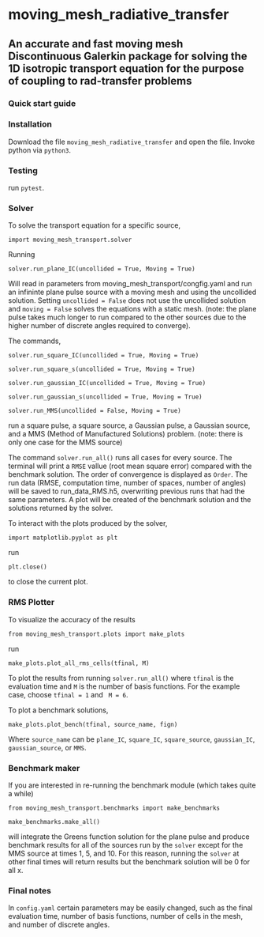 # moving_mesh_radiative_transfer
## An accurate and fast moving mesh Discontinuous Galerkin package for solving the 1D isotropic transport equation for the purpose of coupling to rad-transfer problems
### Quick start guide
### Installation 
Download the file ``moving_mesh_radiative_transfer`` and open the file. Invoke python via ``python3``.

### Testing
run ``pytest``.

### Solver

To solve the transport equation for a specific source, 

``
import moving_mesh_transport.solver
``

Running 

``
solver.run_plane_IC(uncollided = True, Moving = True)
``

Will read in parameters from moving_mesh_transport/congfig.yaml and run an infininte plane pulse source with a moving mesh and using the uncollided solution. Setting ``uncollided = False`` does not use the uncollided solution and ``moving = False`` solves the equations with a static mesh. (note: the plane pulse takes much longer to run compared to the other sources due to the higher number of discrete angles required to converge).

The commands,

``
solver.run_square_IC(uncollided = True, Moving = True)
``

``
solver.run_square_s(uncollided = True, Moving = True)
``

``
solver.run_gaussian_IC(uncollided = True, Moving = True)
``

``
solver.run_gaussian_s(uncollided = True, Moving = True)
``

``
solver.run_MMS(uncollided = False, Moving = True)
``

run a square pulse, a square source, a Gaussian pulse, a Gaussian source, and a MMS (Method of Manufactured Solutions) problem.
(note: there is only one case for the MMS source)

The command 
``
solver.run_all()
``
runs all cases for every source.
The terminal will print a `RMSE` vallue (root mean square error) compared with the benchmark solution. The order of convergence is displayed as `Order`. The run data (RMSE, computation time, number of spaces, number of angles) will be saved to run_data_RMS.h5, overwriting previous runs that had the same parameters. A plot will be created of the benchmark solution and the solutions returned by the solver. 

To interact with the plots produced by the solver,

``
import matplotlib.pyplot as plt
``

run

``
plt.close()
``

to close the current plot.

### RMS Plotter

To visualize the accuracy of the results

``
from moving_mesh_transport.plots import make_plots
``

run 

``
make_plots.plot_all_rms_cells(tfinal, M)
``

To plot the results from running ``solver.run_all()`` where ``tfinal`` is the evaluation time and ``M`` is the number of basis functions. For the example case, choose ``tfinal = 1`` and `` M = 6``.

To plot a benchmark solutions, 

``
make_plots.plot_bench(tfinal, source_name, fign)
``

Where `source_name` can be `plane_IC`, `square_IC`, `square_source`, `gaussian_IC`, `gaussian_source`, or `MMS`.

### Benchmark maker

If you are interested in re-running the benchmark module (which takes quite a while)

``
from moving_mesh_transport.benchmarks import make_benchmarks
``

``
make_benchmarks.make_all()
``

will integrate the Greens function solution for the plane pulse and produce benchmark results for all of the sources run by the ``solver`` except for the MMS source at times 1, 5, and 10. For this reason, running the ``solver`` at other final times will return results but the benchmark solution will be 0 for all x. 

### Final notes
In ``config.yaml`` certain parameters may be easily changed, such as the final evaluation time, number of basis functions, number of cells in the mesh, and number of discrete angles. 
